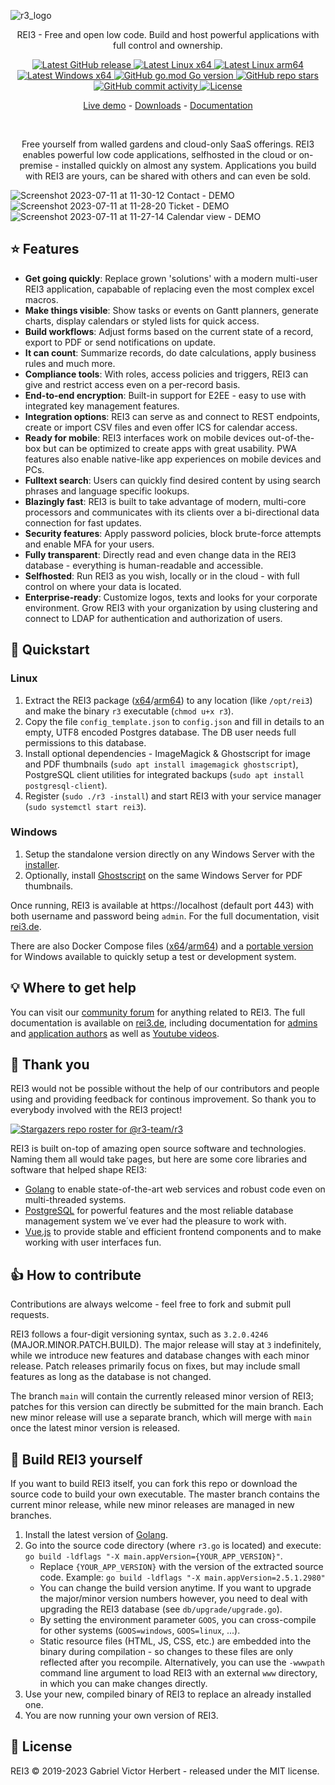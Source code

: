 ![r3_logo](https://github.com/r3-team/r3/assets/91060542/cc3918b6-7a11-4613-8dd8-de8a9fdbac7f)

<p align="center">REI3 - Free and open low code. Build and host powerful applications with full control and ownership.</p>

<p align="center">
	<a href="https://github.com/r3-team/r3/releases" target="_blank">
		<img src="https://img.shields.io/github/v/release/r3-team/r3" alt="Latest GitHub release" />
	</a>
	<a href="https://rei3.de/latest/x64_linux" target="_blank">
		<img src="https://img.shields.io/badge/linux-x64-yellow" alt="Latest Linux x64" />
	</a>
	<a href="https://rei3.de/latest/arm64_linux" target="_blank">
		<img src="https://img.shields.io/badge/linux-arm64-yellow" alt="Latest Linux arm64" />
	</a>
	<a href="https://rei3.de/latest/x64_installer" target="_blank">
		<img src="https://img.shields.io/badge/windows-x64-00a8e8" alt="Latest Windows x64" />
	</a>
	<a href="https://img.shields.io/github/go-mod/go-version/r3-team/r3" target="_blank">
		<img src="https://img.shields.io/github/go-mod/go-version/r3-team/r3" alt="GitHub go.mod Go version" />
	</a>
	<a href="https://github.com/r3-team/r3/stargazers" target="_blank">
		<img src="https://img.shields.io/github/stars/r3-team/r3" alt="GitHub repo stars" />
	</a>
	<a href="https://github.com/r3-team/r3/commits/main" target="_blank">
		<img src="https://img.shields.io/github/commit-activity/t/r3-team/r3" alt="GitHub commit activity" />
	</a>
	<a href="https://github.com/r3-team/r3/blob/main/LICENSE" target="_blank">
		<img src="https://img.shields.io/github/license/r3-team/r3" alt="License" />
	</a>
</p>
<p align="center">
	<a href="https://demo.rei3.de/" target="_blank">Live demo</a>
	-
	<a href="https://rei3.de/en/downloads" target="_blank">Downloads</a>
	-
	<a href="https://rei3.de/en/docs" target="_blank">Documentation</a>
</p>

<br />
<p align="center">Free yourself from walled gardens and cloud-only SaaS offerings. REI3 enables powerful low code applications, selfhosted in the cloud or on-premise - installed quickly on almost any system. Applications you build with REI3 are yours, can be shared with others and can even be sold.</p>

![Screenshot 2023-07-11 at 11-30-12 Contact - DEMO](https://github.com/r3-team/r3/assets/91060542/a99b7651-49a7-4d4b-9a7d-f90689bf4577)
![Screenshot 2023-07-11 at 11-28-20 Ticket - DEMO](https://github.com/r3-team/r3/assets/91060542/e88c5d55-0e57-400d-a25a-8e274d58cc4e)
![Screenshot 2023-07-11 at 11-27-14 Calendar view - DEMO](https://github.com/r3-team/r3/assets/91060542/79f6a4c2-b7ec-4d15-85b7-b0992699bddf)

## :star: Features
* **Get going quickly**: Replace grown 'solutions' with a modern multi-user REI3 application, capabable of replacing even the most complex excel macros.
* **Make things visible**: Show tasks or events on Gantt planners, generate charts, display calendars or styled lists for quick access.
* **Build workflows**: Adjust forms based on the current state of a record, export to PDF or send notifications on update.
* **It can count**: Summarize records, do date calculations, apply business rules and much more.
* **Compliance tools**: With roles, access policies and triggers, REI3 can give and restrict access even on a per-record basis.
* **End-to-end encryption**: Built-in support for E2EE - easy to use with integrated key management features.
* **Integration options**: REI3 can serve as and connect to REST endpoints, create or import CSV files and even offer ICS for calendar access.
* **Ready for mobile**: REI3 interfaces work on mobile devices out-of-the-box but can be optimized to create apps with great usability. PWA features also enable native-like app experiences on mobile devices and PCs.
* **Fulltext search**: Users can quickly find desired content by using search phrases and language specific lookups.
* **Blazingly fast**: REI3 is built to take advantage of modern, multi-core processors and communicates with its clients over a bi-directional data connection for fast updates.
* **Security features**: Apply password policies, block brute-force attempts and enable MFA for your users.
* **Fully transparent**: Directly read and even change data in the REI3 database - everything is human-readable and accessible.
* **Selfhosted**: Run REI3 as you wish, locally or in the cloud - with full control on where your data is located.
* **Enterprise-ready**: Customize logos, texts and looks for your corporate environment. Grow REI3 with your organization by using clustering and connect to LDAP for authentication and authorization of users.

## :rocket: Quickstart
### Linux
1. Extract the REI3 package ([x64](https://rei3.de/latest/x64_linux)/[arm64](https://rei3.de/latest/arm64_linux)) to any location (like `/opt/rei3`) and make the binary `r3` executable (`chmod u+x r3`).
1. Copy the file `config_template.json` to `config.json` and fill in details to an empty, UTF8 encoded Postgres database. The DB user needs full permissions to this database.
1. Install optional dependencies - ImageMagick & Ghostscript for image and PDF thumbnails (`sudo apt install imagemagick ghostscript`), PostgreSQL client utilities for integrated backups (`sudo apt install postgresql-client`).
1. Register (`sudo ./r3 -install`) and start REI3 with your service manager (`sudo systemctl start rei3`).
### Windows
1. Setup the standalone version directly on any Windows Server with the [installer](https://rei3.de/latest/x64_installer).
1. Optionally, install [Ghostscript](https://www.ghostscript.com/) on the same Windows Server for PDF thumbnails.

Once running, REI3 is available at https://localhost (default port 443) with both username and password being `admin`. For the full documentation, visit [rei3.de](https://rei3.de/en/docs).

There are also Docker Compose files ([x64](https://rei3.de/docker_x64)/[arm64](https://rei3.de/docker_arm64)) and a [portable version](https://rei3.de/latest/x64_portable) for Windows available to quickly setup a test or development system.

## :bulb: Where to get help
You can visit our [community forum](https://community.rei3.de) for anything related to REI3. The full documentation is available on [rei3.de](https://rei3.de/en/docs), including documentation for [admins](https://rei3.de/en/docs/admin) and [application authors](https://rei3.de/en/docs/builder) as well as [Youtube videos](https://www.youtube.com/channel/UCKb1YPyUV-O4GxcCdHc4Csw).

## :clap: Thank you
REI3 would not be possible without the help of our contributors and people using and providing feedback for continous improvement. So thank you to everybody involved with the REI3 project!

[![Stargazers repo roster for @r3-team/r3](https://reporoster.com/stars/dark/r3-team/r3)](https://github.com/r3-team/r3/stargazers)

REI3 is built on-top of amazing open source software and technologies. Naming them all would take pages, but here are some core libraries and software that helped shape REI3:
* [Golang](https://golang.org/) to enable state-of-the-art web services and robust code even on multi-threaded systems.
* [PostgreSQL](https://www.postgresql.org/) for powerful features and the most reliable database management system we´ve ever had the pleasure to work with.
* [Vue.js](https://vuejs.org/) to provide stable and efficient frontend components and to make working with user interfaces fun.

## :+1: How to contribute
Contributions are always welcome - feel free to fork and submit pull requests.

REI3 follows a four-digit versioning syntax, such as `3.2.0.4246` (MAJOR.MINOR.PATCH.BUILD). The major release will stay at `3` indefinitely, while we introduce new features and database changes with each minor release. Patch releases primarily focus on fixes, but may include small features as long as the database is not changed.

The branch `main` will contain the currently released minor version of REI3; patches for this version can directly be submitted for the main branch. Each new minor release will use a separate branch, which will merge with `main` once the latest minor version is released.

## :nut_and_bolt: Build REI3 yourself
If you want to build REI3 itself, you can fork this repo or download the source code to build your own executable. The master branch contains the current minor release, while new minor releases are managed in new branches.

1. Install the latest version of [Golang](https://golang.org/dl/).
1. Go into the source code directory (where `r3.go` is located) and execute: `go build -ldflags "-X main.appVersion={YOUR_APP_VERSION}"`.
   * Replace `{YOUR_APP_VERSION}` with the version of the extracted source code. Example: `go build -ldflags "-X main.appVersion=2.5.1.2980"`
   * You can change the build version anytime. If you want to upgrade the major/minor version numbers however, you need to deal with upgrading the REI3 database (see `db/upgrade/upgrade.go`).
   * By setting the environment parameter `GOOS`, you can cross-compile for other systems (`GOOS=windows`, `GOOS=linux`, ...).
   * Static resource files (HTML, JS, CSS, etc.) are embedded into the binary during compilation - so changes to these files are only reflected after you recompile. Alternatively, you can use the `-wwwpath` command line argument to load REI3 with an external `www` directory, in which you can make changes directly.
1. Use your new, compiled binary of REI3 to replace an already installed one.
1. You are now running your own version of REI3.

## :page_with_curl: License
REI3 © 2019-2023 Gabriel Victor Herbert - released under the MIT license.
